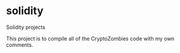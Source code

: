 # solidity
Solidity projects

This project is to compile all of the CryptoZombies code with my own comments.
